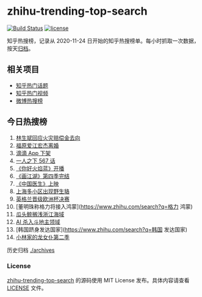 # zhihu-trending-top-search

[![Build Status](https://github.com/justjavac/zhihu-trending-top-search/workflows/ci/badge.svg?branch=main)](https://github.com/justjavac/zhihu-trending-top-search/actions)
[![license](https://img.shields.io/github/license/justjavac/zhihu-trending-top-search)](https://github.com/justjavac/zhihu-trending-top-search/blob/main/LICENSE)

知乎热搜榜，记录从 2020-11-24 日开始的知乎热搜榜单。每小时抓取一次数据，按天[归档](./archives)。

## 相关项目

- [知乎热门话题](https://github.com/justjavac/zhihu-trending-hot-questions)
- [知乎热门视频](https://github.com/justjavac/zhihu-trending-hot-video)
- [微博热搜榜](https://github.com/justjavac/weibo-trending-hot-search)

## 今日热搜榜

<!-- BEGIN -->
<!-- 最后更新时间 Fri Jul 09 2021 14:06:48 GMT+0800 (China Standard Time) -->

1. [林生斌回应火灾赔偿金去向](https://www.zhihu.com/search?q=林生斌)
2. [福原爱江宏杰离婚](https://www.zhihu.com/search?q=福原爱)
3. [滴滴 App 下架](https://www.zhihu.com/search?q=滴滴下架)
4. [一人之下 567 话](https://www.zhihu.com/search?q=一人之下)
5. [《你好火焰蓝》开播](https://www.zhihu.com/search?q=你好火焰蓝)
6. [《画江湖》第四季完结](https://www.zhihu.com/search?q=画江湖之不良人)
7. [《中国医生》上映](https://www.zhihu.com/search?q=中国医生)
8. [上海多小区出现野生貉](https://www.zhihu.com/search?q=野生貉)
9. [英格兰晋级欧洲杯决赛](https://www.zhihu.com/search?q=英格兰队)
10. [董明珠称格力将接入鸿蒙](https://www.zhihu.com/search?q=格力 鸿蒙)
11. [瓜头鲸搁浅浙江海域](https://www.zhihu.com/search?q=瓜头鲸搁浅)
12. [AI 杀入斗地主领域](https://www.zhihu.com/search?q=AI斗地主)
13. [韩国跻身发达国家](https://www.zhihu.com/search?q=韩国 发达国家)
14. [小林家的龙女仆第二季](https://www.zhihu.com/search?q=小林家的龙女仆)

<!-- END -->

历史归档 [./archives](./archives)

### License

[zhihu-trending-top-search](https://github.com/justjavac/zhihu-trending-top-search)
的源码使用 MIT License 发布。具体内容请查看 [LICENSE](./LICENSE) 文件。
